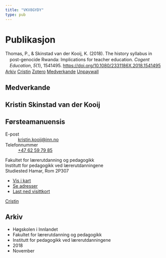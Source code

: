 ```yaml
---
title: "VKV8GYDY"
type: pub
---
```

<h1>Publikasjon</h1>
<article id="csl-bib-container-VKV8GYDY" class="csl-bib-container">
  <div class="csl-bib-body" style="line-height: 1.35; padding-left: 1em; text-indent:-1em;">
  <div class="csl-entry">Thomas, P., &amp; Skinstad van der Kooij, K. (2018). The history syllabus in post-genocide Rwanda: Implications for teacher education. <i>Cogent Education</i>, <i>5</i>(1), 1541495. <a href="https://doi.org/10.1080/2331186X.2018.1541495">https://doi.org/10.1080/2331186X.2018.1541495</a></div>
</div>
  <div class="csl-bib-buttons">
    <a href="#taxonomy-article-VKV8GYDY" class="csl-bib-button">Arkiv</a>
    <a href alt="Cristin URL" class="csl-bib-button">Cristin</a>
    <a href alt="Zotero URL" class="csl-bib-button">Zotero</a>
    <a href="#contributors-article-VKV8GYDY" class="csl-bib-button">Medverkande</a>
    <a href="https://doi.org/10.1080/2331186x.2018.1541495" class="csl-bib-button">Unpaywall</a>
  </div>
  <div id="csl-bib-meta-container-VKV8GYDY"></div>
</article>
<div id="csl-bib-meta-VKV8GYDY" class="csl-bib-meta">
  <article id="contributors-article-VKV8GYDY" class="contributors-article">
    <h1>Medverkande</h1>
    <div class="personas">
<div class="vrtx-hinn-person-card">
<div class="photo">
<i class="lar la-user-circle missing-person"></i>
</div>
<div class="info">
<hgroup><h1>Kristin Skinstad van der Kooij</h1>
<h2>Førsteamanuensis</h2>
</hgroup><dl>
<dt>E-post</dt>
<dd>
<a href="mailto:kristin.kooij@inn.no">kristin.kooij@inn.no</a>
</dd>
<dt>Telefonnummer</dt>
<dd><a href="tel:+4762597985">
+47 62 59 79 85
</a></dd>
</dl>
<p>
Fakultet for lærerutdanning og pedagogikk<br>
Institutt for pedagogikk ved lærerutdanningene<br>
Studiested Hamar,
Rom 2P307
</p>
<ul class="vrtx-hinn-links">
<li><a href="https://www.google.com/maps?q=60.796004,11.072099">Vis i kart</a></li>
<li><a href="https://www.inn.no/finn-en-ansatt/kristin-kooij.html#vrtx-hinn-addresses">Se adresser</a></li>
<li><a href="https://www.inn.no/finn-en-ansatt/kristin-kooij.html?vrtx=vcf">Last ned visittkort</a></li>
</ul>
</div>
</div>
<a href="https://app.cristin.no/persons/show.jsf?id=62832" alt="Cristin URL" class="personas-cristin">Cristin</a>
</div>
  </article>
  <article id="taxonomy-article-VKV8GYDY" class="taxonomy-article">
    <h1>Arkiv</h1>
    <ul>
      <li>Høgskolen i Innlandet</li>
      <li>Fakultet for lærerutdanning og pedagogikk</li>
      <li>Institutt for pedagogikk ved lærerutdanningene</li>
      <li>2018</li>
      <li>November</li>
    </ul>
  </article>
</div>
